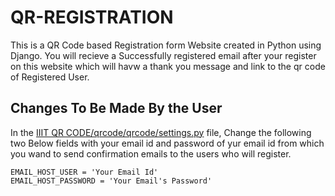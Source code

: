 # QR-REGISTRATION
This is a QR Code based Registration form Website created in Python using Django.
You will recieve a Successfully registered email after your register on this website which will havw a thank you message and link to the qr code of Registered User.

## Changes To Be Made By the User
In the [IIIT QR CODE/qrcode/qrcode/settings.py](setting.py) file, Change the following two Below fields with your email id and password of yur email id from which you wand to send confirmation emails to the users who will register.
```
EMAIL_HOST_USER = 'Your Email Id'
EMAIL_HOST_PASSWORD = 'Your Email's Password'
```


